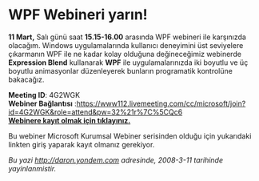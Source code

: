 # WPF Webineri yarın!
**11 Mart,** Salı günü saat **15.15-16.00** arasında WPF webineri ile
karşınızda olacağım. Windows uygulamalarında kullanıcı deneyimini üst
seviyelere çıkarmanın WPF ile ne kadar kolay olduğuna değineceğimiz
webinerde **Expression Blend** kullanarak **WPF** ile uygulamalarınızda
iki boyutlu ve üç boyutlu animasyonlar düzenleyerek bunların programatik
kontrolüne bakacağız.

**Meeting ID**: 4G2WGK\
 **Webiner Bağlantısı**
:<https://www112.livemeeting.com/cc/microsoft/join?id=4G2WGK&role=attend&pw=32%21r%7C%5CQc6>\
 [**Webinere kayıt olmak için
tıklayınız.**](http://msevents.microsoft.com/CUI/WebCastEventDetails.aspx?EventID=1032358790&EventCategory=2&culture=tr-TR&CountryCode=TR)

Bu webiner Microsoft Kurumsal Webiner serisinden olduğu için yukarıdaki
linkten giriş yaparak kayıt olmanız gerekiyor.



*Bu yazi http://daron.yondem.com adresinde, 2008-3-11 tarihinde yayinlanmistir.*
